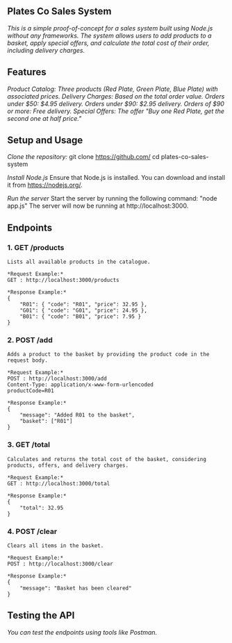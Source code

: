 ## Plates Co Sales System
*This is a simple proof-of-concept for a sales system built using Node.js without any frameworks. The system allows users to add products to a basket, apply special offers, and calculate the total cost of their order, including delivery charges.*

## Features
*Product Catalog: Three products (Red Plate, Green Plate, Blue Plate) with associated prices.*
*Delivery Charges: Based on the total order value.*
*Orders under $50: $4.95 delivery.*
*Orders under $90: $2.95 delivery.*
*Orders of $90 or more: Free delivery.*
*Special Offers: The offer "Buy one Red Plate, get the second one at half price."*

## Setup and Usage
*Clone the repository:*
git clone https://github.com/
cd plates-co-sales-system

*Install Node.js* 
Ensure that Node.js is installed. You can download and install it from https://nodejs.org/.

*Run the server*
Start the server by running the following command:
"node app.js"
The server will now be running at http://localhost:3000.

## Endpoints

### 1. GET /products
    Lists all available products in the catalogue.

    *Request Example:*
    GET : http://localhost:3000/products

    *Response Example:*
    {
        "R01": { "code": "R01", "price": 32.95 },
        "G01": { "code": "G01", "price": 24.95 },
        "B01": { "code": "B01", "price": 7.95 }
    }

### 2. POST /add
    Adds a product to the basket by providing the product code in the request body.

    *Request Example:*
    POST : http://localhost:3000/add
    Content-Type: application/x-www-form-urlencoded
    productCode=R01

    *Response Example:*
    {
        "message": "Added R01 to the basket",
        "basket": ["R01"]
    }

### 3. GET /total
    Calculates and returns the total cost of the basket, considering products, offers, and delivery charges.

    *Request Example:*
    GET : http://localhost:3000/total

    *Response Example:*
    {
        "total": 32.95
    }

### 4. POST /clear
    Clears all items in the basket.
    
    *Request Example:*
    POST : http://localhost:3000/clear
    
    *Response Example:*
    {
        "message": "Basket has been cleared"
    }

## Testing the API
*You can test the endpoints using tools like Postman.*
